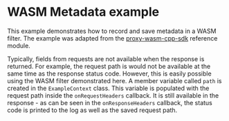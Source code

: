 # WASM Metadata example

This example demonstrates how to record and save metadata in a WASM filter. The example was adapted from the [proxy-wasm-cpp-sdk](https://github.com/proxy-wasm/proxy-wasm-cpp-sdk) reference module.

Typically, fields from requests are not available when the response is returned. For example, the request path is would not be available at the same time as the response status code. However, this is easily possible using the WASM filter demonstrated here. A member variable called `path` is created in the `ExampleContext` class. This variable is populated with the request path inside the `onRequestHeaders` callback. It is still available in the response - as can be seen in the `onResponseHeaders` callback, the status code is printed to the log as well as the saved request path.
